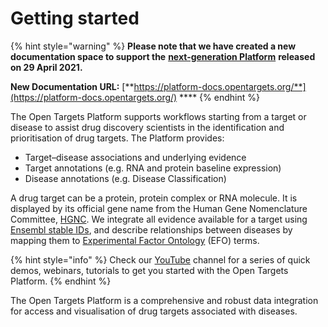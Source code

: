 # Getting started

{% hint style="warning" %}
**Please note that we have created a new documentation space to support the** [**next-generation Platform**](https://platform.opentargets.org/) **released on 29 April 2021.**

**New Documentation URL:** [**https://platform-docs.opentargets.org/**](https://platform-docs.opentargets.org/) ****
{% endhint %}

The Open Targets Platform supports workflows starting from a target or disease to assist drug discovery scientists in the identification and prioritisation of drug targets. The Platform provides:

* Target–disease associations and underlying evidence
* Target annotations \(e.g. RNA and protein baseline expression\)
* Disease annotations \(e.g. Disease Classification\)

A drug target can be a protein, protein complex or RNA molecule. It is displayed by its official gene name from the Human Gene Nomenclature Committee, [HGNC](http://www.genenames.org/). We integrate all evidence available for a target using [Ensembl stable IDs](http://www.ensembl.org/info/genome/stable_ids/index.html), and describe relationships between diseases by mapping them to [Experimental Factor Ontology](http://www.ebi.ac.uk/efo/) \(EFO\) terms.

{% hint style="info" %}
Check our [YouTube](https://www.youtube.com/channel/UCLMrondxbT0DIGx5nGOSYOQ/featured) channel for a series of quick demos, webinars, tutorials to get you started with the Open Targets Platform.
{% endhint %}

The Open Targets Platform is a comprehensive and robust data integration for access and visualisation of  drug targets associated with diseases. 


